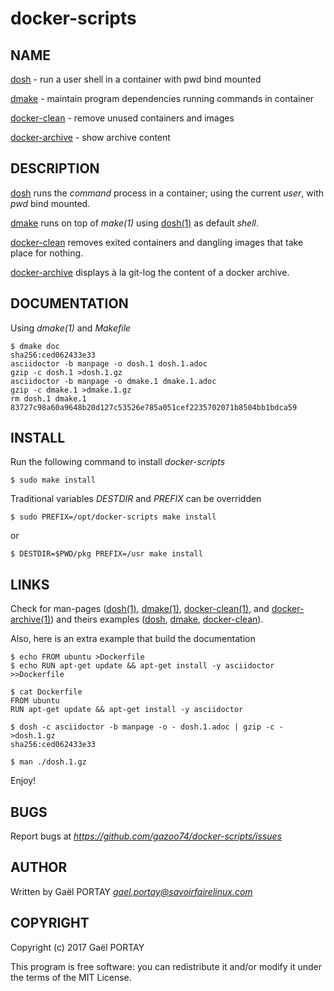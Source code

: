 # docker-scripts

## NAME

[dosh][1] - run a user shell in a container with pwd bind mounted

[dmake](dmake.1.adoc) - maintain program dependencies running commands in
container

[docker-clean](docker-clean.1.adoc) - remove unused containers and images


[docker-archive](docker-archive.1.adoc) - show archive content

## DESCRIPTION

[dosh][2] runs the _command_ process in a container; using the current _user_,
with _pwd_ bind mounted.

[dmake](dmake) runs on top of *make(1)* using [dosh(1)][1] as default _shell_.

[docker-clean](docker-clean) removes exited containers and dangling images that
take place for nothing.

[docker-archive](docker-archive) displays à la git-log the content of a docker
archive.

## DOCUMENTATION

Using *dmake(1)* and _Makefile_

	$ dmake doc
	sha256:ced062433e33
	asciidoctor -b manpage -o dosh.1 dosh.1.adoc
	gzip -c dosh.1 >dosh.1.gz
	asciidoctor -b manpage -o dmake.1 dmake.1.adoc
	gzip -c dmake.1 >dmake.1.gz
	rm dosh.1 dmake.1
	83727c98a60a9648b20d127c53526e785a051cef2235702071b8504bb1bdca59

## INSTALL

Run the following command to install *docker-scripts*

	$ sudo make install

Traditional variables *DESTDIR* and *PREFIX* can be overridden

	$ sudo PREFIX=/opt/docker-scripts make install

or

	$ DESTDIR=$PWD/pkg PREFIX=/usr make install

## LINKS

Check for man-pages ([dosh(1)][1], [dmake(1)](dmake.1.adoc),
[docker-clean(1)](docker-clean.1.adoc), and
[docker-archive(1)](docker-archive.1.adoc)) and theirs examples
([dosh][3], [dmake](dmake.1.adoc#examples),
[docker-clean](docker-clean.1.adoc#examples)).

Also, here is an extra example that build the documentation

	$ echo FROM ubuntu >Dockerfile
	$ echo RUN apt-get update && apt-get install -y asciidoctor >>Dockerfile

	$ cat Dockerfile
	FROM ubuntu
	RUN apt-get update && apt-get install -y asciidoctor

	$ dosh -c asciidoctor -b manpage -o - dosh.1.adoc | gzip -c - >dosh.1.gz
	sha256:ced062433e33

	$ man ./dosh.1.gz

Enjoy!

## BUGS

Report bugs at *https://github.com/gazoo74/docker-scripts/issues*

## AUTHOR

Written by Gaël PORTAY *gael.portay@savoirfairelinux.com*

## COPYRIGHT

Copyright (c) 2017 Gaël PORTAY

This program is free software: you can redistribute it and/or modify it under
the terms of the MIT License.

[1]: https://www.github.com/gazoo74/dosh/blob/master/dosh.1.adoc
[2]: https://www.github.com/gazoo74/dosh/blob/master/dosh
[3]: https://www.github.com/gazoo74/dosh/blob/master/dosh.1.adoc#examples
